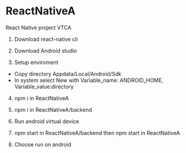 # ReactNativeA
React Native project VTCA

1. Download react-native cli

2. Download Android studio

3. Setup enviroment
* Copy directory Appdata/Local/Android/Sdk
* In system select New with Variable_name: ANDROID_HOME, Variable_value:directory

4. npm i in ReactNativeA

5. npm i in ReactNativeA/backend

6. Run android virtual device

7. npm start in ReactNativeA/backend then npm start in ReactNativeA

8. Choose run on android